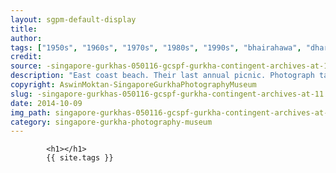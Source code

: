 ```yaml
---
layout: sgpm-default-display
title: 
author: 
tags: ["1950s", "1960s", "1970s", "1980s", "1990s", "bhairahawa", "dharan", "gurkhas", "kathmandu", "nepal", "pokhara", "singapore", "singapore gurkha archive", "singapore gurkha old photographs", "singapore gurkha photography museum", "singapore gurkhas"]
credit: 
source: -singapore-gurkhas-050116-gcspf-gurkha-contingent-archives-at-11
description: "East coast beach. Their last annual picnic. Photograph taken by Aswin.  Date: 10 Sep 1989."
copyright: AswinMoktan-SingaporeGurkhaPhotographyMuseum
slug: -singapore-gurkhas-050116-gcspf-gurkha-contingent-archives-at-11
date: 2014-10-09
img_path: singapore-gurkhas-050116-gcspf-gurkha-contingent-archives-at-11.jpg
category: singapore-gurkha-photography-museum
---
```

	 		

	 		<h1></h1>
	 		{{ site.tags }}
	 		
